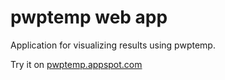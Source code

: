 # pwptemp web app
Application for visualizing results using pwptemp.

Try it on [pwptemp.appspot.com](http://pwptemp.appspot.com/)

